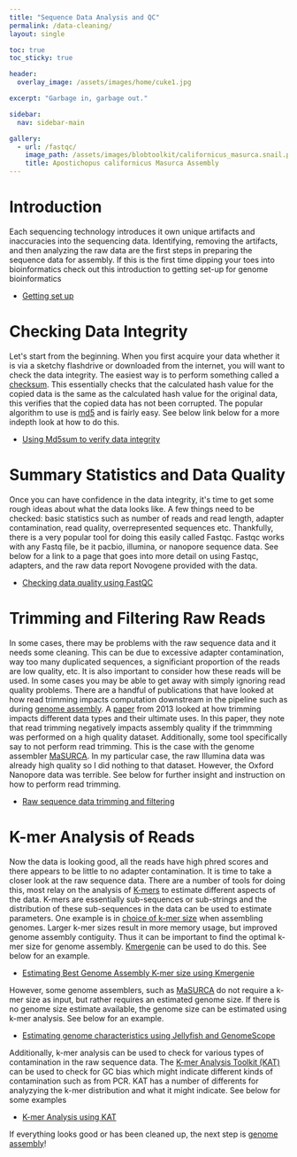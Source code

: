 ```yaml
---
title: "Sequence Data Analysis and QC"
permalink: /data-cleaning/
layout: single

toc: true 
toc_sticky: true

header:
  overlay_image: /assets/images/home/cuke1.jpg

excerpt: "Garbage in, garbage out."

sidebar:
  nav: sidebar-main

gallery:
  - url: /fastqc/
    image_path: /assets/images/blobtoolkit/californicus_masurca.snail.png
    title: Apostichopus californicus Masurca Assembly
---
```


# Introduction

 Each sequencing technology introduces it own unique artifacts and inaccuracies into the sequencing data. Identifying, removing the artifacts, and then analyzing the raw data are the first steps in preparing the sequence data for assembly. If this is the first time dipping your toes into bioinformatics check out this introduction to getting set-up for genome bioinformatics

 - [Getting set up](/setup/)

# Checking Data Integrity

 Let's start from the beginning. When you first acquire your data whether it is via a sketchy flashdrive or downloaded from the internet, you will want to check the data integrity. The easiest way is to perform something called a [checksum](https://en.wikipedia.org/wiki/Checksum). This essentially checks that the calculated hash value for the copied data is the same as the calculated hash value for the original data, this verifies that the copied data has not been corrupted. The popular algorithm to use is [md5](https://en.wikipedia.org/wiki/MD5) and is fairly easy. See below link below for a more indepth look at how to do this. 

- [Using Md5sum to verify data integrity](/checksum/)


# Summary Statistics and Data Quality
Once you can have confidence in the data integrity, it's time to get some rough ideas about what the data looks like. A few things need to be checked: basic statistics such as number of reads and read length, adapter contamination, read quality, overrepresented sequences etc. Thankfully, there is a very popular tool for doing this easily called Fastqc. Fastqc works with any Fastq file, be it pacbio, illumina, or nanopore sequence data. See below for a link to a page that goes into more detail on using Fastqc, adapters, and the raw data report Novogene provided with the data. 

- [Checking data quality using FastQC](/fastqc/)

# Trimming and Filtering Raw Reads
In some cases, there may be problems with the raw sequence data and it needs some cleaning. This can be due to excessive adapter contamination, way too many duplicated sequences, a significiant proportion of the reads are low quality, etc. It is also important to consider how these reads will be used. In some cases you may be able to get away with simply ignoring read quality problems. There are a handful of publications that have looked at how read trimming impacts computation downstream in the pipeline such as during [genome assembly](https://www.mdpi.com/2073-4425/10/10/737). A [paper](https://journals.plos.org/plosone/article?id=10.1371/journal.pone.0085024) from 2013 looked at how trimming impacts different data types and their ultimate uses. In this paper, they note that read trimming negatively impacts assembly quality if the trimmming was performed on a high quality dataset. Additionally, some tool specifically say to not perform read trimming. This is the case with the genome assembler [MaSURCA](https://github.com/alekseyzimin/masurca). In my particular case, the raw Illumina data was already high quality so I did nothing to that dataset. However, the Oxford Nanopore data was terrible. See below for further insight and instruction on how to perform read trimming. 

- [Raw sequence data trimming and filtering](/trimming/)

# K-mer Analysis of Reads
Now the data is looking good, all the reads have high phred scores and there appears to be little to no adapter contamination. It is time to take a closer look at the raw sequence data. There are a number of tools for doing this, most relay on the analysis of [K-mers](https://en.wikipedia.org/wiki/K-mer) to estimate different aspects of the data. K-mers are essentially sub-sequences or sub-strings and the distribution of these sub-sequences in the data can be used to estimate parameters. One example is in [choice of k-mer size](https://en.wikipedia.org/wiki/K-mer#Choice_of_k-mer_size) when assembling genomes. Larger k-mer sizes result in more memory usage, but improved genome assembly contiguity. Thus it can be important to find the optimal k-mer size for genome assembly. [Kmergenie](http://kmergenie.bx.psu.edu/) can be used to do this. See below for an example. 

- [Estimating Best Genome Assembly K-mer size using Kmergenie](/kmergenie/)


However, some genome assemblers, such as [MaSURCA](https://github.com/alekseyzimin/masurca) do not require a k-mer size as input, but rather requires an estimated genome size. If there is no genome size estimate available, the genome size can be estimated using k-mer analysis. See below for an example.

- [Estimating genome characteristics using Jellyfish and GenomeScope](/genomescope/)


Additionally, k-mer analysis can be used to check for various types of contamination in the raw sequence data. The [K-mer Analysis Toolkit (KAT)](https://kat.readthedocs.io/en/latest/index.html) can be used to check for GC bias which might indicate different kinds of contamination such as from PCR. KAT has a number of differents for analyzying the k-mer distribution and what it might indicate. See below for some examples 
- [K-mer Analysis using KAT](/kat/)

If everything looks good or has been cleaned up, the next step is [genome assembly](/assembly/)! 

